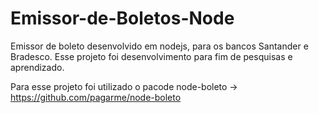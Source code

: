 # Emissor-de-Boletos-Node

Emissor de boleto desenvolvido em nodejs, para os bancos Santander e Bradesco.
Esse projeto foi desenvolvimento para fim de pesquisas e aprendizado. 

Para esse projeto foi utilizado o pacode node-boleto -> https://github.com/pagarme/node-boleto



